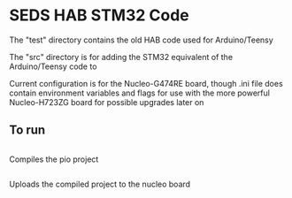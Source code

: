 # SEDS HAB STM32 Code

The "test" directory contains the old HAB code used for Arduino/Teensy

The "src" directory is for adding the STM32 equivalent of the Arduino/Teensy code to

Current configuration is for the Nucleo-G474RE board, though .ini file does contain environment variables and flags for use with the more powerful Nucleo-H723ZG board for possible upgrades later on

## To run

``` pio run
```

Compiles the pio project

``` pio run --target upload
```

Uploads the compiled project to the nucleo board
